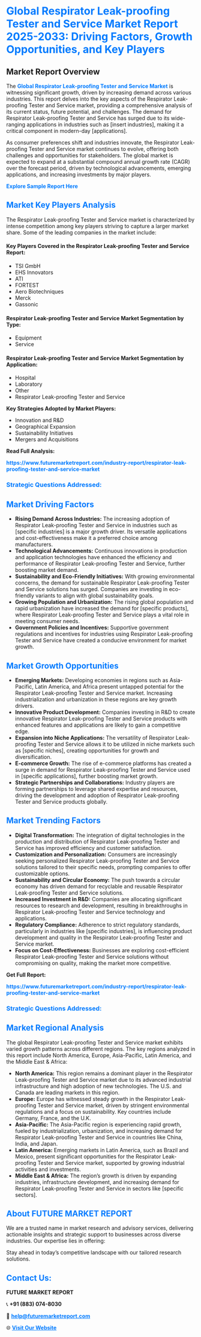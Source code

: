 <h1 style="color: #007BFF;">Global Respirator Leak-proofing Tester and Service Market Report 2025-2033: Driving Factors, Growth Opportunities, and Key Players</h1>

<section id="overview">
<h2>Market Report Overview</h2>
<p>The <a href="https://www.futuremarketreport.com/industry-report/respirator-leak-proofing-tester-and-service-market" style="color: #007BFF; text-decoration: none;"><strong>Global Respirator Leak-proofing Tester and Service Market</strong></a> is witnessing significant growth, driven by increasing demand across various industries. This report delves into the key aspects of the Respirator Leak-proofing Tester and Service market, providing a comprehensive analysis of its current status, future potential, and challenges. The demand for Respirator Leak-proofing Tester and Service has surged due to its wide-ranging applications in industries such as [insert industries], making it a critical component in modern-day [applications].</p>
<p>As consumer preferences shift and industries innovate, the Respirator Leak-proofing Tester and Service market continues to evolve, offering both challenges and opportunities for stakeholders. The global market is expected to expand at a substantial compound annual growth rate (CAGR) over the forecast period, driven by technological advancements, emerging applications, and increasing investments by major players.</p>
</section>

<section id="overview">
<p><a href="https://www.futuremarketreport.com/request-sample/reportId=127575" style="color: #007BFF; text-decoration: none;"><strong>Explore Sample Report Here</strong></a></p>
</section>

<section id="key-players">
<h2 style="color: #007BFF;">Market Key Players Analysis</h2>
<p>The Respirator Leak-proofing Tester and Service market is characterized by intense competition among key players striving to capture a larger market share. Some of the leading companies in the market include:</p>
<h4>Key Players Covered in the Respirator Leak-proofing Tester and Service Report:</h4>
<ul><li>TSI GmbH</li><li>EHS Innovators</li><li>ATI</li><li>FORTEST</li><li>Aero Biotechniques</li><li>Merck</li><li>Gassonic</li></ul>
<h4>Respirator Leak-proofing Tester and Service Market Segmentation by Type:</h4>
<ul><li>Equipment</li><li>Service</li></ul>

<h4>Respirator Leak-proofing Tester and Service Market Segmentation by Application:</h4>
<ul><li>Hospital</li><li>Laboratory</li><li>Other</li><li>Respirator Leak-proofing Tester and Service</li></ul>
<p><strong>Key Strategies Adopted by Market Players:</strong></p>
<ul>
<li>Innovation and R&D</li>
<li>Geographical Expansion</li>
<li>Sustainability Initiatives</li>
<li>Mergers and Acquisitions</li>
</ul>
</section>

<section>
<p><strong>Read Full Analysis: </strong></p><a href="https://www.futuremarketreport.com/industry-report/respirator-leak-proofing-tester-and-service-market" style="color: #007BFF; text-decoration: none;"><strong>https://www.futuremarketreport.com/industry-report/respirator-leak-proofing-tester-and-service-market</strong></a>
<h3 style="color: #007BFF;">Strategic Questions Addressed:</h3>
</section>

<section id="driving-factors">
<h2 style="color: #007BFF;">Market Driving Factors</h2>
<ul>
<li><strong>Rising Demand Across Industries:</strong> The increasing adoption of Respirator Leak-proofing Tester and Service in industries such as [specific industries] is a major growth driver. Its versatile applications and cost-effectiveness make it a preferred choice among manufacturers.</li>
<li><strong>Technological Advancements:</strong> Continuous innovations in production and application technologies have enhanced the efficiency and performance of Respirator Leak-proofing Tester and Service, further boosting market demand.</li>
<li><strong>Sustainability and Eco-Friendly Initiatives:</strong> With growing environmental concerns, the demand for sustainable Respirator Leak-proofing Tester and Service solutions has surged. Companies are investing in eco-friendly variants to align with global sustainability goals.</li>
<li><strong>Growing Population and Urbanization:</strong> The rising global population and rapid urbanization have increased the demand for [specific products], where Respirator Leak-proofing Tester and Service plays a vital role in meeting consumer needs.</li>
<li><strong>Government Policies and Incentives:</strong> Supportive government regulations and incentives for industries using Respirator Leak-proofing Tester and Service have created a conducive environment for market growth.</li>
</ul>
</section>

<section id="growth-opportunities">
<h2 style="color: #007BFF;">Market Growth Opportunities</h2>
<ul>
<li><strong>Emerging Markets:</strong> Developing economies in regions such as Asia-Pacific, Latin America, and Africa present untapped potential for the Respirator Leak-proofing Tester and Service market. Increasing industrialization and urbanization in these regions are key growth drivers.</li>
<li><strong>Innovative Product Development:</strong> Companies investing in R&D to create innovative Respirator Leak-proofing Tester and Service products with enhanced features and applications are likely to gain a competitive edge.</li>
<li><strong>Expansion into Niche Applications:</strong> The versatility of Respirator Leak-proofing Tester and Service allows it to be utilized in niche markets such as [specific niches], creating opportunities for growth and diversification.</li>
<li><strong>E-commerce Growth:</strong> The rise of e-commerce platforms has created a surge in demand for Respirator Leak-proofing Tester and Service used in [specific applications], further boosting market growth.</li>
<li><strong>Strategic Partnerships and Collaborations:</strong> Industry players are forming partnerships to leverage shared expertise and resources, driving the development and adoption of Respirator Leak-proofing Tester and Service products globally.</li>
</ul>
</section>

<section id="trending-factors">
<h2 style="color: #007BFF;">Market Trending Factors</h2>
<ul>
<li><strong>Digital Transformation:</strong> The integration of digital technologies in the production and distribution of Respirator Leak-proofing Tester and Service has improved efficiency and customer satisfaction.</li>
<li><strong>Customization and Personalization:</strong> Consumers are increasingly seeking personalized Respirator Leak-proofing Tester and Service solutions tailored to their specific needs, prompting companies to offer customizable options.</li>
<li><strong>Sustainability and Circular Economy:</strong> The push towards a circular economy has driven demand for recyclable and reusable Respirator Leak-proofing Tester and Service solutions.</li>
<li><strong>Increased Investment in R&D:</strong> Companies are allocating significant resources to research and development, resulting in breakthroughs in Respirator Leak-proofing Tester and Service technology and applications.</li>
<li><strong>Regulatory Compliance:</strong> Adherence to strict regulatory standards, particularly in industries like [specific industries], is influencing product development and quality in the Respirator Leak-proofing Tester and Service market.</li>
<li><strong>Focus on Cost-Effectiveness:</strong> Businesses are exploring cost-efficient Respirator Leak-proofing Tester and Service solutions without compromising on quality, making the market more competitive.</li>
</ul>
</section>

<section>
<p><strong>Get Full Report: </strong></p><a href="https://www.futuremarketreport.com/industry-report/respirator-leak-proofing-tester-and-service-market" style="color: #007BFF; text-decoration: none;"><strong>https://www.futuremarketreport.com/industry-report/respirator-leak-proofing-tester-and-service-market</strong></a>
<h3 style="color: #007BFF;">Strategic Questions Addressed:</h3>
</section>


<section id="regional-analysis">
<h2 style="color: #007BFF;">Market Regional Analysis</h2>
<p>The global Respirator Leak-proofing Tester and Service market exhibits varied growth patterns across different regions. The key regions analyzed in this report include North America, Europe, Asia-Pacific, Latin America, and the Middle East & Africa:</p>
<ul>
<li><strong>North America:</strong> This region remains a dominant player in the Respirator Leak-proofing Tester and Service market due to its advanced industrial infrastructure and high adoption of new technologies. The U.S. and Canada are leading markets in this region.</li>
<li><strong>Europe:</strong> Europe has witnessed steady growth in the Respirator Leak-proofing Tester and Service market, driven by stringent environmental regulations and a focus on sustainability. Key countries include Germany, France, and the U.K.</li>
<li><strong>Asia-Pacific:</strong> The Asia-Pacific region is experiencing rapid growth, fueled by industrialization, urbanization, and increasing demand for Respirator Leak-proofing Tester and Service in countries like China, India, and Japan.</li>
<li><strong>Latin America:</strong> Emerging markets in Latin America, such as Brazil and Mexico, present significant opportunities for the Respirator Leak-proofing Tester and Service market, supported by growing industrial activities and investments.</li>
<li><strong>Middle East & Africa:</strong> The region’s growth is driven by expanding industries, infrastructure development, and increasing demand for Respirator Leak-proofing Tester and Service in sectors like [specific sectors].</li>
</ul>
</section>

<footer>
<h2 style="color: #007BFF;">About FUTURE MARKET REPORT</h2>
<p>We are a trusted name in market research and advisory services, delivering actionable insights and strategic support to businesses across diverse industries. Our expertise lies in offering:</p>

<p>Stay ahead in today’s competitive landscape with our tailored research solutions.</p>

<h2 style="color: #007BFF;">Contact Us:</h2>
<p><strong>FUTURE MARKET REPORT</strong></p>
<p>📞 <strong>+91 (883) 074-8030</strong></p>
<p>📧 <strong><a href="mailto:help@futuremarketreport.com" style="color: #007BFF;">help@futuremarketreport.com</a></strong></p>
<p>🌐 <strong><a href="https://www.futuremarketreport.com/" style="color: #007BFF;">Visit Our Website</a></strong></p>
</footer>